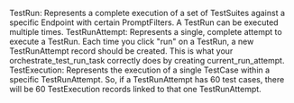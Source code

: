 TestRun: Represents a complete execution of a set of TestSuites against a specific Endpoint with certain PromptFilters. A TestRun can be executed multiple times.
TestRunAttempt: Represents a single, complete attempt to execute a TestRun. Each time you click "run" on a TestRun, a new TestRunAttempt record should be created. This is what your orchestrate_test_run_task correctly does by creating current_run_attempt.
TestExecution: Represents the execution of a single TestCase within a specific TestRunAttempt. So, if a TestRunAttempt has 60 test cases, there will be 60 TestExecution records linked to that one TestRunAttempt.